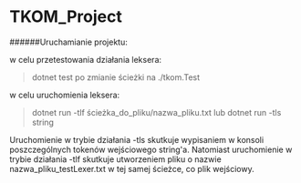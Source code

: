 # TKOM_Project
######Uruchamianie projektu:

w celu przetestowania działania leksera:
>dotnet test
po zmianie ścieżki na ./tkom.Test

w celu uruchomienia leksera:
>dotnet run -tlf ścieżka_do_pliku/nazwa_pliku.txt
lub
>dotnet run -tls string

Uruchomienie w trybie działania -tls skutkuje wypisaniem w konsoli poszczególnych tokenów wejściowego string'a.
Natomiast uruchomienie w trybie działania -tlf skutkuje utworzeniem pliku o nazwie nazwa_pliku_testLexer.txt w tej samej ścieżce, co plik wejściowy.
